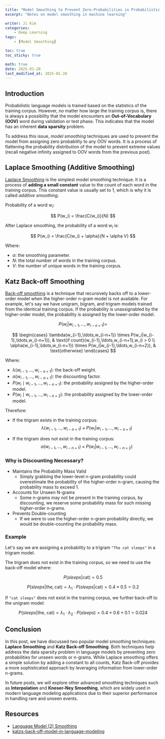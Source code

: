 ```yaml
---
title: "Model Smoothing to Prevent Zero-Probabilities in Probabilistic Language Models"
excerpt: "Notes on model smoothing in machine learning"

writer: Ji Kim
categories:
    - Deep Learning
tags:
    - [Model Smoothing]

toc: true
toc_sticky: true

math: true
date: 2025-01-28
last_modified_at: 2025-01-28
---
```


## Introduction
Probabilistic language models is trained based on the statistics of the training corpus. However, no matter how large the training corpus is, there is always a possibility that the model encounters an **Out-of-Vocabulary (OOV)** word during validation or test phase. This indicates that the model has an inherent **data sparsity** problem.

To address this issue, *model smoothing* techniques are used to prevent the model from assigning zero probability to any OOV words. It is a process of flattening the probability distribution of the model to prevent extreme values (recall negative infinity assigned to OOV words from the previous post).

## Laplace Smoothing (Additive Smoothing)
[Laplace Smoothing](https://en.wikipedia.org/wiki/Additive_smoothing) is the simplest model smoothing technique. It is a process of **adding a small constant** value to the count of each word in the training corpus. This constant value is usually set to 1, which is why it is called *additive smoothing*.

Probability of a word $w_i$: 

$$
P(w_i) = \frac{C(w_i)}{N}
$$

After Laplace smoothing, the probability of a word $w_i$ is:

$$
P(w_i) = \frac{C(w_i) + \alpha}{N + \alpha V}
$$

Where:
- $\alpha$: the smoothing parameter.
- $N$: the total number of words in the training corpus.
- $V$: the number of unique words in the training corpus.

## Katz Back-off Smoothing

[Back-off smoothing](https://en.wikipedia.org/wiki/Katz%27s_back-off_model) is a technique that recursively backs off to a lower-order model when the higher-order n-gram model is not available. For example, let's say we have unigram, bigram, and trigram models trained from the identical training corpus. If the probability is unassignabled by the higher-order model, the probability is assigned by the lower-order model.

$$
P(w_i|w_{i-1},\ldots,w_{i-n+1}) = 
$$

$$
\begin{cases} 
\lambda(w_{i-1},\ldots,w_{i-n+1}) \times P(w_i|w_{i-1},\ldots,w_{i-n+1}), & \text{if count}(w_{i-1},\ldots,w_{i-n+1},w_i) > 0 \\
\alpha(w_{i-1},\ldots,w_{i-n+1}) \times P(w_i|w_{i-1},\ldots,w_{i-n+2}), & \text{otherwise}
\end{cases}
$$

Where:
- $\lambda(w_{i-1},\ldots,w_{i-n+1})$: the back-off weight.
- $\alpha(w_{i-1},\ldots,w_{i-n+1})$: the discounting factor.
- $P(w_i \mid w_{i-1},\ldots,w_{i-n+1})$: the probability assigned by the higher-order model.
- $P(w_i \mid w_{i-1},\ldots,w_{i-n+2})$: the probability assigned by the lower-order model.

Therefore: 
- If the trigram exists in the training corpus:
$$
\lambda(w_{i-1},\ldots,w_{i-n+1}) \times P(w_i|w_{i-1},\ldots,w_{i-n+1})
$$

- If the trigram does not exist in the training corpus:
$$
\alpha(w_{i-1},\ldots,w_{i-n+1}) \times P(w_i|w_{i-1},\ldots,w_{i-n+2})
$$

### Why is Discounting Necessary?

- Maintains the Probability Mass Valid
    - Simply grabbing the lower-level n-gram probability could overestimate the probability of the higher-order n-gram, causing the probability mass to exceed 1.   
- Accounts for Unseen N-grams
    - Some n-grams may not be present in the training corpus, by discounting, we reserve some probability mass for such missing higher-order n-grams.
- Prevents Double-counting
    - If we were to use the higher-order n-gram probability directly, we would be double-counting the probability mass.

### Example

Let's say we are assigning a probability to a trigram `"The cat sleeps"` in a trigram model.

The trigram does not exist in the training corpus, so we need to use the back-off model where:

$$
P(sleeps| \text{cat}) = 0.5
$$

$$
P(sleeps| \text{the}, \text{cat}) = \lambda_1 \cdot P(sleeps| \text{cat}) = 0.4 \times 0.5 = 0.2
$$

If `"cat sleeps"` does not exist in the training corpus, we further back-off to the unigram model:

$$
P(sleeps| \text{the, cat}) = \lambda_1 \cdot \lambda_2 \cdot P(sleeps) = 0.4 \times 0.6 \times 0.1 = 0.024
$$

## Conclusion

In this post, we have discussed two popular model smoothing techniques: **Laplace Smoothing** and **Katz Back-off Smoothing**. Both techniques help address the data sparsity problem in language models by preventing zero probabilities for unseen words or n-grams. While Laplace smoothing offers a simple solution by adding a constant to all counts, Katz Back-off provides a more sophisticated approach by leveraging information from lower-order n-grams.

In future posts, we will explore other advanced smoothing techniques such as **Interpolation** and **Kneser-Ney Smoothing**, which are widely used in modern language modeling applications due to their superior performance in handling rare and unseen events.

## Resources

- [Language Model (2) Smoothing](https://heiwais25.github.io/nlp/2019/10/06/Language-model-2/)
- [katzs-back-off-model-in-language-modeling](https://www.geeksforgeeks.org/katzs-back-off-model-in-language-modeling/)